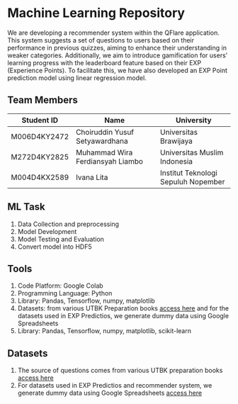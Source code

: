 # Machine Learning Repository

We are developing a recommender system within the QFlare application. This system suggests a set of questions to users based on their performance in previous quizzes, aiming to enhance their understanding in weaker categories. Additionally, we aim to introduce gamification for users' learning progress with the leaderboard feature based on their EXP (Experience Points). To facilitate this, we have also developed an EXP Point prediction model using linear regression model.

## Team Members

| Student ID      | Name                             | University                         |
|-----------------|----------------------------------|------------------------------------|
| M006D4KY2472    | Choiruddin Yusuf Setyawardhana  | Universitas Brawijaya              |
| M272D4KY2825    | Muhammad Wira Ferdiansyah Liambo| Universitas Muslim Indonesia       |
| M004D4KX2589    | Ivana Lita                       | Institut Teknologi Sepuluh Nopember|

## ML Task
1. Data Collection and preprocessing
2. Model Development
3. Model Testing and Evaluation
4. Convert model into HDF5

## Tools
1. Code Platform: Google Colab
2. Programming Language: Python
3. Library: Pandas, Tensorflow, numpy, matplotlib
4. Datasets: from various UTBK Preparation books [access here](https://drive.google.com/drive/folders/1AcEinBDjYzxP4g2nVyau5ZgWqzsK9o49) and for the datasets used in EXP Predictios, we generate dummy data using Google Spreadsheets
3. Library: Pandas, Tensorflow, numpy, matplotlib, scikit-learn

## Datasets
1. The source of questions comes from various UTBK preparation books [access here](https://drive.google.com/drive/folders/1AcEinBDjYzxP4g2nVyau5ZgWqzsK9o49)
2. For datasets used in EXP Predictios and recommender system, we generate dummy data using Google Spreadsheets [access here](https://github.com/Capstone-Buddies/Machine-Learning/tree/main/Dataset)
